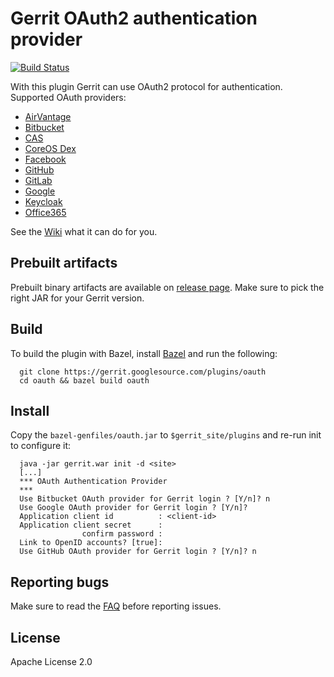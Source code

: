 Gerrit OAuth2 authentication provider
=====================================

[![Build Status](https://travis-ci.org/davido/gerrit-oauth-provider.svg?branch=master)](https://travis-ci.org/davido/gerrit-oauth-provider)


With this plugin Gerrit can use OAuth2 protocol for authentication. 
Supported OAuth providers:

* [AirVantage](https://doc.airvantage.net/av/reference/cloud/API/#API-GeneralInformation-Authentication)
* [Bitbucket](https://confluence.atlassian.com/bitbucket/oauth-on-bitbucket-cloud-238027431.html)
* [CAS](https://www.apereo.org/projects/cas)
* [CoreOS Dex](https://github.com/coreos/dex)
* [Facebook](https://developers.facebook.com/docs/facebook-login)
* [GitHub](https://developer.github.com/v3/oauth/)
* [GitLab](https://about.gitlab.com/)
* [Google](https://developers.google.com/identity/protocols/OAuth2)
* [Keycloak](http://www.keycloak.org/)
* [Office365](https://docs.microsoft.com/en-us/azure/active-directory/develop/active-directory-v2-protocols)

See the [Wiki](https://github.com/davido/gerrit-oauth-provider/wiki) what it can do for you.

Prebuilt artifacts 
------------------

Prebuilt binary artifacts are available on [release page](https://github.com/davido/gerrit-oauth-provider/releases). Make sure to pick the right JAR for your Gerrit version.

Build
-----

To build the plugin with Bazel, install
[Bazel](https://bazel.build/versions/master/docs/install.html) and run the
following:

```
  git clone https://gerrit.googlesource.com/plugins/oauth
  cd oauth && bazel build oauth
```

Install
-------

Copy the `bazel-genfiles/oauth.jar` to
`$gerrit_site/plugins` and re-run init to configure it:

```
  java -jar gerrit.war init -d <site>
  [...]
  *** OAuth Authentication Provider
  ***
  Use Bitbucket OAuth provider for Gerrit login ? [Y/n]? n
  Use Google OAuth provider for Gerrit login ? [Y/n]?
  Application client id          : <client-id>
  Application client secret      : 
                confirm password : 
  Link to OpenID accounts? [true]: 
  Use GitHub OAuth provider for Gerrit login ? [Y/n]? n
```

Reporting bugs
--------------

Make sure to read the [FAQ](https://github.com/davido/gerrit-oauth-provider/wiki/FAQ) before reporting issues.

License
-------

Apache License 2.0
